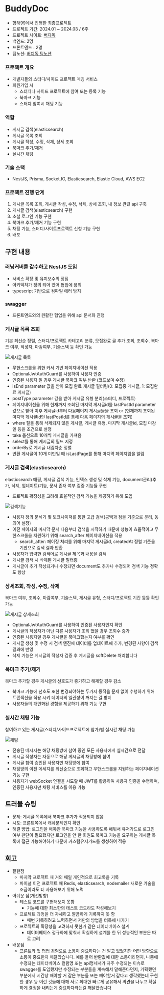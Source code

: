 # BuddyDoc
- 항해99에서 진행한 최종프로젝트
- 프로젝트 기간: 2024.01 ~ 2024.03 / 6주
- 프로젝트 사이트: [버디독](https://buddydoc.vercel.app/)
- 백엔드: 2명
- 프론트엔드 : 2명
- 팀노션: [버디독 팀노션](https://maddening-shelf-99c.notion.site/BuddyDoc-dbaa1a9eb8c346c0b7c24f3ffab27faa)

### 프로젝트 개요
- 개발자들의 스터디/사이드 프로젝트 매칭 서비스
- 회원가입 시
  - 스터디나 사이드 프로젝트에 참여 또는 등록 기능
  - 북마크 기능
  - 스터디 참여시 채팅 기능
 
### 역할
- 게시글 검색(elasticsearch)
- 게시글 목록 조회
- 게시글 작성, 수정, 삭제, 상세 조회
- 북마크 추가/제거
- 실시간 채팅

### 기술 스택
- NestJS, Prisma, Socket.IO, Elasticsearch, Elastic Cloud, AWS EC2

### 프로젝트 진행 단계
1. 게시글 목록 조회, 게시글 작성, 수정, 삭제, 상세 조회, 내 정보 관련 api 구축
2. 게시글 검색(elasticsearch) 구현
3. 소셜 로그인 기능 구현
4. 북마크 추가/제거 기능 구현
5. 채팅 기능, 스터디/사이트프로젝트 신청 기능 구현
6. 배포

## 구현 내용

### 러닝커버를 감수하고 NestJS 도입
+ 서비스 확장 및 유지보수의 장점
+ 아키텍처가 정의 되어 있어 협업에 용의
+ typescript 기반으로 컴파일 에러 방지

### swagger
+ 프론트엔드와의 원활한 협업을 위해 api 문서화 진행

### 게시글 목록 조회
기본 최신순 정렬, 스터디/프로젝트 카테고리 분류, 모집완료 글 추가 조회, 조회수, 북마크 여부, 작성자, 마감여부, 기술스텍 등 확인 가능

![게시글 목록](https://github.com/jennaaaaaaaaa/buddydoc-backend/assets/111362623/e78ea809-7240-4870-80ea-4f420fe09c6b)

- 무한스크롤을 위한 커서 기반 페이지네이션 적용
- OptionalJwtAuthGuard를 사용하여 사용자 인증
- 인증된 사용자 일 경우 게시글 북마크 여부 반환 (코드보며 수정)
- isEnd parameter 값을 받아 모집 완료 게시글 필터링(0: 모집중 게시글, 1: 모집완료 게시글)
- postType parameter 값을 받아 게시글 유형 분리(스터디, 프로젝트)
- 페이지네이션을 위해 현재까지 조회된 마지막 게시글id를 lastPostId parameter 값으로 받아 이후 게시글id부터 다음페이지 게시글들을 조회 or (현재까지 조회된 마지막 게시글id인 lastPostId를 통해 다음 페이지의 게시글을 조회)
- where 절을 통해 삭제되지 않은 게시글, 게시글 유형, 마지막 게시글id, 모집 마감일 등을 조건으로 설정
- take 옵션으로 10개씩 게시글을 가져옴
- select를 통해 게시글의 필드 지정
- orderBy로 게시글 내림차순 정렬
- 반환 게시글이 10개 미만일 때 isLastPage를 통해 마지막 페이지임을 알림

### 게시글 검색(elasticsearch)
elasticsearch 매핑, 게시글 검색 기능, 인덱스 생성 및 삭제 기능, document관리(추가, 삭제, 업데이트)기능, 문서 존재 여부 검증 기능들 구현
  - 프로젝트 확장성을 고려해 효율적인 검색 기능을 제공하기 위해 도입

![검색기능](https://github.com/jennaaaaaaaaa/kk/assets/111362623/11747717-26fe-4fa3-969a-dd48d875ea8a)

- 사용자 정의 분석기 및 토크나이저를 통한 고급 검색(공백과 점을 기준으로 분리, 동의어 설정)
- 이전 페이지의 마지막 문서 다음부터 검색을 시작하기 때문에 성능이 효율적이고 무한스크롤을 지원하기 위해 search_after 페이지네이션을 적용
  - search_after: 페이징 처리를 위해 마지막 게시글id, createdAt 정렬 기준을 기반으로 검색 결과 반환
- 사용자가 입력한 검색어로 게시글 제목과 내용을 검색
- 게시글 검색 시 삭제된 게시글 필터링
- 게시글이 추가 작성되거나 수정되면 document도 추가나 수정되어 검색 기능 정확도 향상

### 상세조회, 작성, 수정, 삭제
북마크 여부, 조회수, 마감여부, 기술스텍, 게시글 유형, 스터디/프로젝트 기간 등등 확인 가능

![게시글 상세조회](https://github.com/jennaaaaaaaaa/buddydoc-backend/assets/111362623/28a1f9d5-5679-401a-bb21-24272571090f)

- OptionalJwtAuthGuard를 사용하여 인증된 사용자인지 확인
- 게시글의 작성자가 아닌 다른 사용자가 조회 했을 경우 조회수 증가
- 인증된 사용자일 경우 게시글을 북마크했는지 여부를 확인
- 게시글 생성 및 수정 시 검색 엔진에 데이터를 업데이트해 추가, 변경된 사항이 검색 결과에 반영
- 삭제 기능은 게시글의 작성자 검증 후 게시글을 softDelete 처리합니다

### 북마크 추가/제거
북마크 추가할 경우 게시글의 선호도가 증가하고 해제할 경우 감소

- 북마크 기능에 선호도 또한 변경되야하는 두가지 동작을 문제 없이 수행하기 위해 트랜잭션을 적용 시켜 데이터의 일관성이 깨지는 걸 방지
- 사용자들의 개인화된 경험을 제공하기 위해 기능 구현


### 실시간 채팅 기능
참여하고 있는 게시글(스터디/사이드프로젝트에 참가)별 실시간 채팅 가능

![채팅](https://github.com/jennaaaaaaaaa/buddydoc-backend/assets/111362623/26ef40e6-dea0-4204-b4ac-1b6921b59a4b)

+ 전송된 메시지는 해당 채팅방에 참여 중인 모든 사용자에게 실시간으로 전달
+ 게시글 작성자는 자동으로 해당 게시글의 채팅방에 참여
+ 게시글 참여 승인된 사용자만 채팅방에 참여
+ 채팅방의 이전 메세지를 최신순으로 조회하고 무한스크롤을 지원하는 페이지네이션 기능 구현
+ 사용자가 webSocket 연결을 시도할 때 JWT를 활용하여 사용자 인증을 수행하며, 인증된 사용자만 채팅 서비스를 이용 가능

## 트러블 슈팅
- 문제: 게시글 목록에서 북마크 추가가 적용되지 않음
- 시도: 프론트쪽에서 캐쉬문제인지 확인
- 해결 방법: 로그인을 해야만 북마크 기능을 사용하도록 해둬서 유저가드로 로그인 여부 판단이 필요했지만 로그인을 안 한 회원도 북마크 기능을 요구하는 게시글 목록에 접근 가능해야하기 때문에 커스텀유저가드를 생성하여 적용

## 회고
- 잘한점
  - 마지막 프로젝트 때 거의 매일 개인적으로 회고록을 기록
  - 파이널 이전 프로젝트 때 Redis, elasticsearch, nodemailer 새로운 기술을 조금이라도 더 사용해보기 위해 노력
- 아쉬운 점(개선방향)
  - 테스트 코드를 구현해보지 못함
    - 기능에 대한 최소한의 테스트 코드라도 작성해보기 
  - 프로젝트 과정을 더 자세하고 깔끔하게 기록하지 못 함
    -  매번 기록하려고 노력하면서 저만의 방법을 터득해 나가기
  - 프로젝트의 확장성을 고려하지 못한거 같은 데이터베이스 설계
    - 데이터베이스 정규화에 맞춰서 확실하게 설계를 한 뒤 성능적인 부분은 따로 고려
- 배운점
  - 프론트와 첫 협업 경험으로 소통이 중요하다는 건 알고 있었지만 어떤 방향으로 소통이 중요한지 깨달았습니다.
예를 들어 반환값에 대한 소통이라던지, 나중에 수정되는 데이터베이스 컬럼명 또는 api명세서가 자주 수정되는 이슈로 swagger를 도입했지만 수정되는 부분들을 계속해서 말해준다던지, 기획했던 부분에서 시간상 빼야할 거 같은 부분들 또는 빼야할거 같다고 생각했는데 구현한 경우 등 이런 것들에 대해 서로 최대한 빠르게 공유해서 의견을 나누고 확실하게 결정을 내리는게 중요하다라는걸 깨달았습니다

